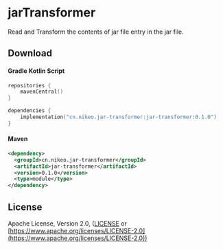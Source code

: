 jarTransformer
===========
Read and Transform the contents of jar file entry in the jar file.

Download
--------

#### Gradle Kotlin Script
```kotlin
repositories {
    mavenCentral()
}

dependencies {
    implementation("cn.nikeo.jar-transformer:jar-transformer:0.1.0")
}
```

#### Maven
```xml
<dependency>
  <groupId>cn.nikeo.jar-transformer</groupId>
  <artifactId>jar-transformer</artifactId>
  <version>0.1.0</version>
  <type>module</type>
</dependency>
```

License
-------

Apache License, Version 2.0, ([LICENSE](https://github.com/nikeorever/jarTransformer/blob/trunk/LICENSE) or [https://www.apache.org/licenses/LICENSE-2.0](https://www.apache.org/licenses/LICENSE-2.0))

